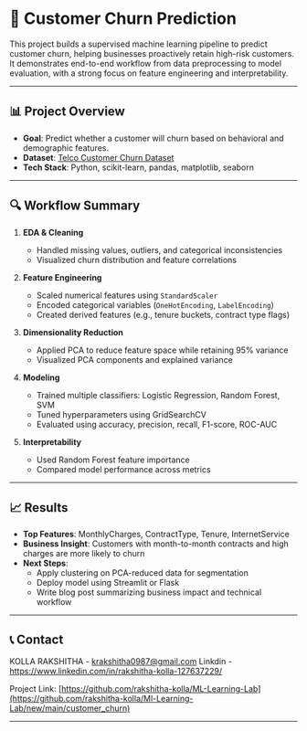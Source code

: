 # 🧠 Customer Churn Prediction

This project builds a supervised machine learning pipeline to predict customer churn, helping businesses proactively retain high-risk customers. It demonstrates end-to-end workflow from data preprocessing to model evaluation, with a strong focus on feature engineering and interpretability.

---

## 📊 Project Overview

- **Goal**: Predict whether a customer will churn based on behavioral and demographic features.
- **Dataset**: [Telco Customer Churn Dataset](https://www.kaggle.com/blastchar/telco-customer-churn)
- **Tech Stack**: Python, scikit-learn, pandas, matplotlib, seaborn

---

## 🔍 Workflow Summary

1. **EDA & Cleaning**
   - Handled missing values, outliers, and categorical inconsistencies
   - Visualized churn distribution and feature correlations

2. **Feature Engineering**
   - Scaled numerical features using `StandardScaler`
   - Encoded categorical variables (`OneHotEncoding`, `LabelEncoding`)
   - Created derived features (e.g., tenure buckets, contract type flags)

3. **Dimensionality Reduction**
   - Applied PCA to reduce feature space while retaining 95% variance
   - Visualized PCA components and explained variance

4. **Modeling**
   - Trained multiple classifiers: Logistic Regression, Random Forest, SVM
   - Tuned hyperparameters using GridSearchCV
   - Evaluated using accuracy, precision, recall, F1-score, ROC-AUC
5. **Interpretability**
   - Used Random Forest feature importance
   - Compared model performance across metrics
---

## 📈 Results

- **Top Features**: MonthlyCharges, ContractType, Tenure, InternetService
- **Business Insight**: Customers with month-to-month contracts and high charges are more likely to churn
- **Next Steps**:
  - Apply clustering on PCA-reduced data for segmentation
  - Deploy model using Streamlit or Flask
  - Write blog post summarizing business impact and technical workflow

---

## 📞 Contact

KOLLA RAKSHITHA - [krakshitha0987@gmail.com](krakshitha0987@gmail.com)
Linkdin - https://www.linkedin.com/in/rakshitha-kolla-127637229/

Project Link: [https://github.com/rakshitha-kolla/ML-Learning-Lab](https://github.com/rakshitha-kolla/Ml-Learning-Lab/new/main/customer_churn)

---

